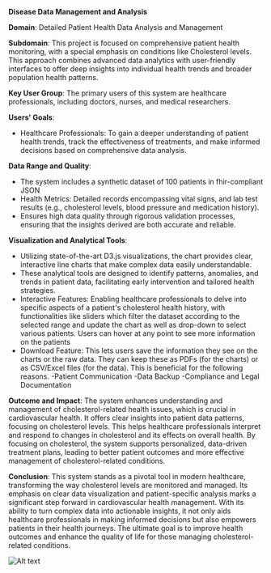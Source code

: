 **Disease Data Management and Analysis**

**Domain**: Detailed Patient Health Data Analysis and Management

**Subdomain**: This project is focused on comprehensive patient health monitoring, with a special emphasis on conditions like Cholesterol levels. This approach combines advanced data analytics with user-friendly interfaces to offer deep insights into individual health trends and broader population health patterns.

**Key User Group**: The primary users of this system are healthcare professionals, including doctors, nurses, and medical researchers.

**Users' Goals**:
   - Healthcare Professionals: To gain a deeper understanding of patient health trends, track the effectiveness of treatments, and make informed decisions based on comprehensive data analysis.

**Data Range and Quality**:
   - The system includes a synthetic dataset of 100 patients in fhir-compliant JSON
   - Health Metrics: Detailed records encompassing vital signs, and lab test results (e.g., cholesterol levels, blood pressure and medication history).
   - Ensures high data quality through rigorous validation processes, ensuring that the insights derived are both accurate and reliable.

**Visualization and Analytical Tools**:
   - Utilizing state-of-the-art D3.js visualizations, the chart provides clear, interactive line charts that make complex data easily understandable.
   - These analytical tools are designed to identify patterns, anomalies, and trends in patient data, facilitating early intervention and tailored health strategies.
   - Interactive Features: Enabling healthcare professionals to delve into specific aspects of a patient's cholesterol health history, with functionalities like sliders which filter the dataset according to the selected range and update the chart as well as drop-down to select various patients. Users can hover at any point to see more information on the patients
   - Download Feature: This lets users save the information they see on the charts or the raw data. They can keep these as PDFs (for the charts) or as CSV/Excel files (for the data). This is beneficial for the following reasons.
     -Patient Communication
     -Data Backup
     -Compliance and Legal Documentation

**Outcome and Impact**:
The system enhances understanding and management of cholesterol-related health issues, which is crucial in cardiovascular health. It offers clear insights into patient data patterns, focusing on cholesterol levels. This helps healthcare professionals interpret and respond to changes in cholesterol and its effects on overall health. By focusing on cholesterol, the system supports personalized, data-driven treatment plans, leading to better patient outcomes and more effective management of cholesterol-related conditions.

**Conclusion**:
This system stands as a pivotal tool in modern healthcare, transforming the way cholesterol levels are monitored and managed. Its emphasis on clear data visualization and patient-specific analysis marks a significant step forward in cardiovascular health management. With its ability to turn complex data into actionable insights, it not only aids healthcare professionals in making informed decisions but also empowers patients in their health journeys. The ultimate goal is to improve health outcomes and enhance the quality of life for those managing cholesterol-related conditions.





![Alt text](https://github.com/Ekanem-obo/Disease-Data-Management-and-Analysis/blob/main/icm.png)

